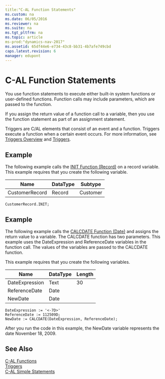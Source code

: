 ```yaml
---
title:"C-AL Function Statements"
ms.custom: na
ms.date: 06/05/2016
ms.reviewer: na
ms.suite: na
ms.tgt_pltfrm: na
ms.topic: article
ms-prod:"dynamics-nav-2017"
ms.assetid: 65df44e6-e734-43c8-bb31-4b7afe749cbd
caps.latest.revision: 6
manager: edupont
---
```

# C-AL Function Statements
You use function statements to execute either built\-in system functions or user\-defined functions. Function calls may include parameters, which are passed to the function.  
  
 If you assign the return value of a function call to a variable, then you use the function statement as part of an assignment statement.  
  
 Triggers are C\/AL elements that consist of an event and a function. Triggers execute a function when a certain event occurs. For more information, see [Triggers Overview](Triggers-Overview.md) and [Triggers](Triggers.md).  
  
## Example  
 The following example calls the [INIT Function \(Record\)](INIT-Function--Record-.md) on a record variable. This example requires that you create the following variable.  
  
|Name|DataType|Subtype|  
|----------|--------------|-------------|  
|CustomerRecord|Record|Customer|  
  
```  
CustomerRecord.INIT;  
```  
  
## Example  
 The following example calls the [CALCDATE Function \(Date\)](CALCDATE-Function--Date-.md) and assigns the return value to a variable. The CALCDATE function has two parameters. This example uses the DateExpression and ReferenceDate variables in the function call. The values of the variables are passed to the CALCDATE function.  
  
 This example requires that you create the following variables.  
  
|Name|DataType|Length|  
|----------|--------------|------------|  
|DateExpression|Text|30|  
|ReferenceDate|Date||  
|NewDate|Date||  
  
```  
DateExpression := '<-7D>'  
ReferenceDate := 112509D;  
NewDate := CALCDATE(DateExpression, ReferenceDate);  
```  
  
 After you run the code in this example, the NewDate variable represents the date November 18, 2009.  
  
## See Also  
 [C\-AL Functions](C-AL-Functions.md)   
 [Triggers](Triggers.md)   
 [C\-AL Simple Statements](C-AL-Simple-Statements.md)